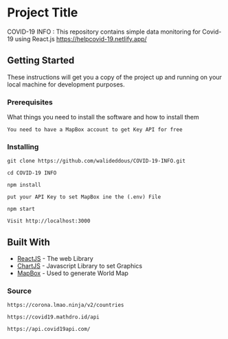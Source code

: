 # Project Title

COVID-19 INFO : This repository contains simple data monitoring for Covid-19 using React.js https://helpcovid-19.netlify.app/

## Getting Started

These instructions will get you a copy of the project up and running on your local machine for development purposes.

### Prerequisites

What things you need to install the software and how to install them

```
You need to have a MapBox account to get Key API for free
```

### Installing

```
git clone https://github.com/walideddous/COVID-19-INFO.git

cd COVID-19 INFO

npm install

put your API Key to set MapBox ine the (.env) File

npm start

Visit http://localhost:3000
```

## Built With

- [ReactJS](https://fr.reactjs.org/) - The web Library
- [ChartJS](https://www.chartjs.org/) - Javascript Library to set Graphics
- [MapBox](https://www.mapbox.com/) - Used to generate World Map

### Source

```
https://corona.lmao.ninja/v2/countries

https://covid19.mathdro.id/api

https://api.covid19api.com/

```
